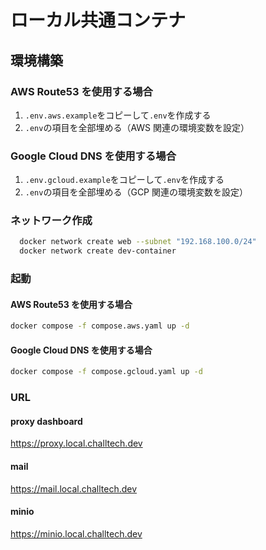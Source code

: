 # ローカル共通コンテナ

## 環境構築

### AWS Route53 を使用する場合

1. `.env.aws.example`をコピーして`.env`を作成する
2. `.env`の項目を全部埋める（AWS 関連の環境変数を設定）

### Google Cloud DNS を使用する場合

1. `.env.gcloud.example`をコピーして`.env`を作成する
2. `.env`の項目を全部埋める（GCP 関連の環境変数を設定）

### ネットワーク作成

```sh
  docker network create web --subnet "192.168.100.0/24"
  docker network create dev-container
```

### 起動

#### AWS Route53 を使用する場合

```sh
docker compose -f compose.aws.yaml up -d
```

#### Google Cloud DNS を使用する場合

```sh
docker compose -f compose.gcloud.yaml up -d
```

### URL

#### proxy dashboard

https://proxy.local.challtech.dev

#### mail

https://mail.local.challtech.dev

#### minio

https://minio.local.challtech.dev
